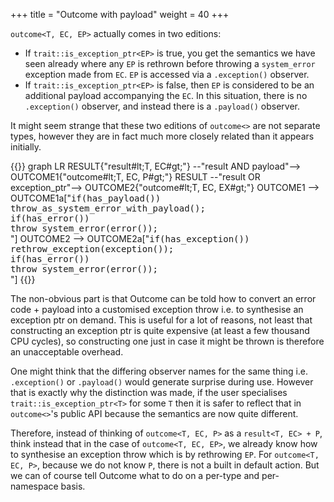 +++
title = "Outcome with payload"
weight = 40
+++

`outcome<T, EC, EP>` actually comes in two editions:

- If `trait::is_exception_ptr<EP>` is true, you get the semantics we have seen already
where any `EP` is rethrown before throwing a `system_error` exception made from `EC`.
`EP` is accessed via a `.exception()` observer.
- If `trait::is_exception_ptr<EP>` is false, then `EP` is considered to be an additional
payload accompanying the `EC`. In this situation, there is no `.exception()` observer,
and instead there is a `.payload()` observer.

It might seem strange that these two editions of `outcome<>` are not separate types,
however they are in fact much more closely related than it appears initially.

{{<mermaid>}}
graph LR
    RESULT{"result#lt;T, EC#gt;"} --"result AND payload"--> OUTCOME1{"outcome#lt;T, EC, P#gt;"}
    RESULT --"result OR exception_ptr"--> OUTCOME2{"outcome#lt;T, EC, EX#gt;"}
    OUTCOME1 --> OUTCOME1a["<tt>if(has_payload())<br/>throw_as_system_error_with_payload();<br/>if(has_error())<br/>throw system_error(error());<br/></tt>"]
    OUTCOME2 --> OUTCOME2a["<tt>if(has_exception())<br/>rethrow_exception(exception());<br/>if(has_error())<br/>throw system_error(error());<br/></tt>"]
{{</mermaid>}}

The non-obvious part is that Outcome can be told how to convert an error code + payload
into a customised exception throw i.e. to synthesise an exception ptr on demand. This
is useful for a lot of reasons, not least that constructing an exception ptr is quite
expensive (at least a few thousand CPU cycles), so constructing one just in case it might
be thrown is therefore an unacceptable overhead.

One might think that the differing observer names for the same thing i.e. `.exception()`
or `.payload()` would generate surprise during use. However that is exactly why the
distinction was made, if the user specialises `trait::is_exception_ptr<T>` for some `T`
then it is safer to reflect that in `outcome<>`'s public API because the semantics are
now quite different.

Therefore, instead of thinking of `outcome<T, EC, P>` as a `result<T, EC> + P`, think
instead that in the case of `outcome<T, EC, EP>`, we already know how to synthesise an exception
throw which is by rethrowing `EP`. For `outcome<T, EC, P>`, because we do not know `P`,
there is not a built in default action. But we can of course tell Outcome what to do
on a per-type and per-namespace basis.

